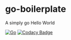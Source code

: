 # go-boilerplate
A simply go Hello World

[![Go](https://github.com/matteobaccan/go-boilerplate/actions/workflows/go.yml/badge.svg)](https://github.com/matteobaccan/go-boilerplate/actions/workflows/go.yml)
[![Codacy Badge](https://app.codacy.com/project/badge/Grade/dd3149b2020a431d893fb32206902cbf)](https://www.codacy.com/gh/matteobaccan/go-boilerplate/dashboard?utm_source=github.com&amp;utm_medium=referral&amp;utm_content=matteobaccan/go-boilerplate&amp;utm_campaign=Badge_Grade)
